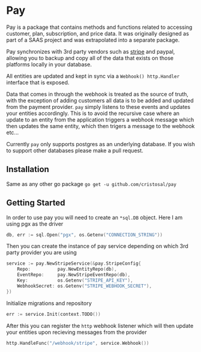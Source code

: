 # Pay

Pay is a package that contains methods and functions related to accessing customer, plan, subscription, and price data. It was originally designed as part of a SAAS project and was extrapolated into a separate package.

Pay synchronizes with 3rd party vendors such as [stripe](https://www.stripe.com) and paypal, allowing you to backup and copy all of the data that exists on those platforms locally in your database. 

All entities are updated and kept in sync via  a `Webhook() http.Handler` interface that is exposed. 

Data that comes in through the webhook is treated as the source of truth, with the exception of adding customers all data  is to be added and updated from the payment provider. `pay` simply listens to these events and updates your entities accordingly. This is to avoid the recursive case where an update to an entity from the application triggers a webhook message which then updates the same entity, which then trigers a message to the webhook etc...

Currently `pay` only supports postgres as an underlying database. If you wish to support other databases please make a pull request.

## Installation

Same as any other go package
`go get -u github.com/cristosal/pay`

## Getting Started

In order to use pay you will need to create an `*sql.DB` object. Here I am using pgx as the driver

```go
db, err := sql.Open("pgx", os.Getenv("CONNECTION_STRING"))
```

Then you can create the instance of pay service depending on which 3rd party provider you are using

```go
service := pay.NewStripeService(&pay.StripeConfig{
	Repo:          pay.NewEntityRepo(db),
	EventRepo:     pay.NewStripeEventRepo(db),
	Key:           os.Getenv("STRIPE_API_KEY"),
	WebhookSecret: os.Getenv("STRIPE_WEBHOOK_SECRET"),
})
```

Initialize migrations and repository

```go
err := service.Init(context.TODO())
```

After this you can register the `http` webhook listener which will then update your entities upon recieving messages from the provider

```go
http.HandleFunc("/webhook/stripe", service.Webhook())
```

